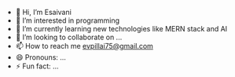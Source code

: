 - 👋 Hi, I’m Esaivani
- 👀 I’m interested in programming
- 🌱 I’m currently learning new technologies like MERN stack and AI
- 💞️ I’m looking to collaborate on ...
- 📫 How to reach me evpillai75@gmail.com
- 😄 Pronouns: ...
- ⚡ Fun fact: ...

<!---
EVPillai/EVPillai is a ✨ special ✨ repository because its `README.md` (this file) appears on your GitHub profile.
You can click the Preview link to take a look at your changes.
--->
